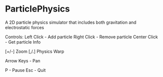ParticlePhysics
===============

A 2D particle physics simulator that includes both gravitation and electrostatic forces



Controls:
Left Click   - Add particle
Right Click  - Remove particle
Center Click - Get particle Info

[+/-] Zoom
[,/.] Physics Warp

Arrow Keys - Pan

P - Pause
Esc - Quit
